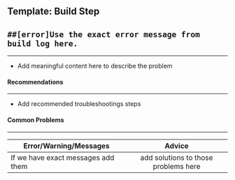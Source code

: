 Template: Build Step
--

## ``` ##[error]Use the exact error message from build log here. ```
---

* Add meaningful content here to describe the problem


#### Recommendations
---

* Add recommended troubleshootings steps

####  Common Problems
---

| Error/Warning/Messages     | Advice     |
| ------------- |:-------------:
| If we have exact messages add them | add solutions to those problems here


